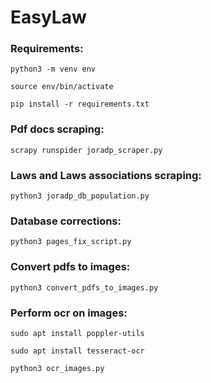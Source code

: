 # EasyLaw

### Requirements:

```
python3 -m venv env
```

```
source env/bin/activate
```

```
pip install -r requirements.txt
```

### Pdf docs scraping:

```
scrapy runspider joradp_scraper.py
```

### Laws and Laws associations scraping:

```
python3 joradp_db_population.py
```

### Database corrections:

```
python3 pages_fix_script.py
```

### Convert pdfs to images:

```
python3 convert_pdfs_to_images.py
```

### Perform ocr on images:

```
sudo apt install poppler-utils
```

```
sudo apt install tesseract-ocr
```

```
python3 ocr_images.py
```
